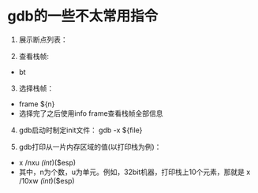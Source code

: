 # gdb的一些不太常用指令

1. 展示断点列表： 

2. 查看栈帧:
  - bt
3. 选择栈帧：
  - frame ${n}
  - 选择完了之后使用info frame查看栈帧全部信息

4. gdb启动时制定init文件：  gdb -x ${file}

5. gdb打印从一片内存区域的值(以打印栈为例)：
  - x /nxu *(int*)($esp)
  - 其中，n为个数，u为单元。例如，32bit机器，打印栈上10个元素，那就是 x /10xw *(int*)($esp)
